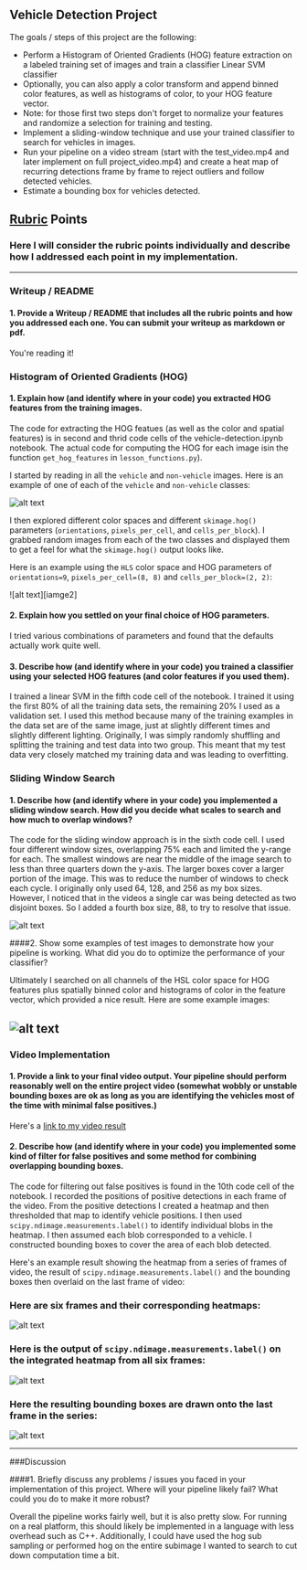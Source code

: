  ## Vehicle Detection Project

The goals / steps of this project are the following:

* Perform a Histogram of Oriented Gradients (HOG) feature extraction on a labeled training set of images and train a classifier Linear SVM classifier
* Optionally, you can also apply a color transform and append binned color features, as well as histograms of color, to your HOG feature vector. 
* Note: for those first two steps don't forget to normalize your features and randomize a selection for training and testing.
* Implement a sliding-window technique and use your trained classifier to search for vehicles in images.
* Run your pipeline on a video stream (start with the test_video.mp4 and later implement on full project_video.mp4) and create a heat map of recurring detections frame by frame to reject outliers and follow detected vehicles.
* Estimate a bounding box for vehicles detected.

[//]: # (Image References)
[image1]: ./examples/car_not_car.png
[image2]: ./examples/HOG_example.jpg
[image3]: ./examples/sliding_windows.png
[image4]: ./examples/sliding_window.png
[image5]: ./examples/bboxes_and_heat.png
[image6]: ./examples/labels_map.png
[image7]: ./examples/output_bboxes.png
[video1]: ./project_video.mp4

## [Rubric](https://review.udacity.com/#!/rubrics/513/view) Points
### Here I will consider the rubric points individually and describe how I addressed each point in my implementation.  

---
### Writeup / README

#### 1. Provide a Writeup / README that includes all the rubric points and how you addressed each one.  You can submit your writeup as markdown or pdf.  

You're reading it!

### Histogram of Oriented Gradients (HOG)

#### 1. Explain how (and identify where in your code) you extracted HOG features from the training images.

The code for extracting the HOG featues (as well as the color and spatial features) is in second and thrid code cells of the vehicle-detection.ipynb notebook. The actual code for computing the HOG for each image isin the function `get_hog_features` in `lesson_functions.py`).  

I started by reading in all the `vehicle` and `non-vehicle` images.  Here is an example of one of each of the `vehicle` and `non-vehicle` classes:

![alt text][image1]

I then explored different color spaces and different `skimage.hog()` parameters (`orientations`, `pixels_per_cell`, and `cells_per_block`).  I grabbed random images from each of the two classes and displayed them to get a feel for what the `skimage.hog()` output looks like.

Here is an example using the `HLS` color space and HOG parameters of `orientations=9`, `pixels_per_cell=(8, 8)` and `cells_per_block=(2, 2)`:

![alt text][iamge2]

#### 2. Explain how you settled on your final choice of HOG parameters.

I tried various combinations of parameters and found that the defaults actually work quite well.

#### 3. Describe how (and identify where in your code) you trained a classifier using your selected HOG features (and color features if you used them).

I trained a linear SVM in the fifth code cell of the notebook. I trained it using the first 80% of all the training data sets, the remaining 20% I used as a validation set. I used this method because many of the training examples in the data set are of the same image, just at slightly different times and slightly different lighting. Originally, I was simply randomly shuffling and splitting the training and test data into two group. This meant that my test data very closely matched my training data and was leading to overfitting. 

### Sliding Window Search

#### 1. Describe how (and identify where in your code) you implemented a sliding window search.  How did you decide what scales to search and how much to overlap windows?

The code for the sliding window approach is in the sixth code cell. I used four different window sizes, overlapping 75% each and limited the y-range for each. The smallest windows are near the middle of the image search to less than three quarters down the y-axis. The larger boxes cover a larger portion of the image. This was to reduce the number of windows to check each cycle. I originally only used 64, 128, and 256 as my box sizes. However, I noticed that in the videos a single car was being detected as two disjoint boxes. So I added a fourth box size, 88, to try to resolve that issue.

![alt text][image3]

####2. Show some examples of test images to demonstrate how your pipeline is working.  What did you do to optimize the performance of your classifier?

Ultimately I searched on all channels of the HSL color space for HOG features plus spatially binned color and histograms of color in the feature vector, which provided a nice result.  Here are some example images:

![alt text][image4]
---

### Video Implementation

#### 1. Provide a link to your final video output.  Your pipeline should perform reasonably well on the entire project video (somewhat wobbly or unstable bounding boxes are ok as long as you are identifying the vehicles most of the time with minimal false positives.)
Here's a [link to my video result](./output.mp4)


#### 2. Describe how (and identify where in your code) you implemented some kind of filter for false positives and some method for combining overlapping bounding boxes.

The code for filtering out false positives is found in the 10th code cell of the notebook. I recorded the positions of positive detections in each frame of the video.  From the positive detections I created a heatmap and then thresholded that map to identify vehicle positions.  I then used `scipy.ndimage.measurements.label()` to identify individual blobs in the heatmap.  I then assumed each blob corresponded to a vehicle.  I constructed bounding boxes to cover the area of each blob detected.  

Here's an example result showing the heatmap from a series of frames of video, the result of `scipy.ndimage.measurements.label()` and the bounding boxes then overlaid on the last frame of video:

### Here are six frames and their corresponding heatmaps:

![alt text][image5]

### Here is the output of `scipy.ndimage.measurements.label()` on the integrated heatmap from all six frames:
![alt text][image6]

### Here the resulting bounding boxes are drawn onto the last frame in the series:
![alt text][image7]



---

###Discussion

####1. Briefly discuss any problems / issues you faced in your implementation of this project.  Where will your pipeline likely fail?  What could you do to make it more robust?

Overall the pipeline works fairly well, but it is also pretty slow. For running on a real platform, this should likely be implemented in a language with less overhead such as C++. Additionally, I could have used the hog sub sampling or performed hog on the entire subimage I wanted to search to cut down computation time a bit.

